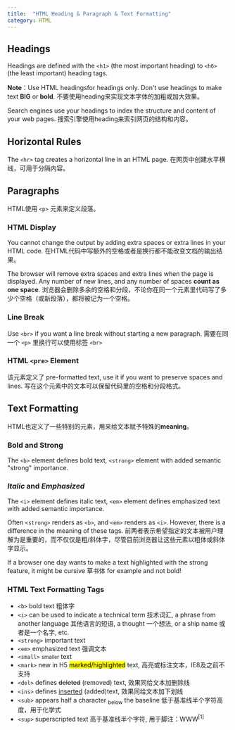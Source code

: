 ```yaml
---
title:  "HTML Heading & Paragraph & Text Formatting"
category: HTML
---
```

## Headings

Headings are defined with the `<h1>` (the most important heading) to `<h6>` (the least important) heading tags.

**Note**：Use HTML headingsfor headings only. Don't use headings to make text **BIG** or **bold**. 不要使用heading来实现文本字体的加粗或加大效果。

Search engines use your headings to index the structure and content of your web pages. 搜索引擎使用heading来索引网页的结构和内容。

<!--more-->

## Horizontal Rules

The `<hr>` tag creates a horizontal line in an HTML page. 在网页中创建水平横线，可用于分隔内容。

## Paragraphs

HTML使用 `<p>` 元素来定义段落。

### HTML Display

You cannot change the output by adding extra spaces or extra lines in your HTML code. 在HTML代码中写额外的空格或者是换行都不能改变文档的输出结果。

The browser will remove extra spaces and extra lines when the page is displayed. Any number of new lines, and any number of spaces **count as one space**. 浏览器会删除多余的空格和分段，不论你在同一个元素里代码写了多少个空格（或新段落），都将被记为一个空格。

### Line Break

Use `<br>` if you want a line break without starting a new paragraph. 需要在同一个 `<p>` 里换行可以使用标签 `<br>`

### HTML `<pre>` Element

该元素定义了 pre-formatted text, use it if you want to preserve spaces and lines. 写在这个元素中的文本可以保留代码里的空格和分段格式。

## Text Formatting

HTML也定义了一些特别的元素，用来给文本赋予特殊的**meaning**。

### <b>Bold</b> and <strong>Strong</strong>

The `<b>` element defines bold text, `<strong>` element with added semantic "strong" importance.

### <i>Italic</i> and <em>Emphasized</em>

The `<i>` element defines italic text, `<em>` element defines emphasized text with added semantic importance.

Often `<strong>` renders as `<b>`, and `<em>` renders as `<i>`. However, there is a difference in the meaning of these tags. 
前两者表示希望指定的文本被用户理解为是重要的，而不仅仅是粗/斜体字，尽管目前浏览器让这些元素以粗体或斜体字显示。

If a browser one day wants to make a text highlighted with the strong feature, it might be cursive 草书体 for example and not bold!

### HTML Text Formatting Tags

+ `<b>` bold text 粗体字
+ `<i>` can be used to indicate a technical term 技术词汇, a phrase from another language 其他语言的短语, a thought 一个想法, or a ship name 或者是一个名字, etc.
+ `<strong>` important text
+ `<em>` emphasized text 强调文本
+ `<small>` <small>smaller</small> text
+ `<mark>` new in H5 <mark>marked/highlighted</mark> text, 高亮或标注文本，IE8及之前不支持
+ `<del>` defines <del>deleted</del> (removed) text, 效果同给文本加删除线
+ `<ins>` defines <ins>inserted</ins> (added)text, 效果同给文本加下划线
+ `<sub>` appears half a character <sub>below</sub> the baseline 低于基准线半个字符高度，用于化学式
+ `<sup>` superscripted text 高于基准线半个字符, 用于脚注：WWW<sup>[1]</sup>
